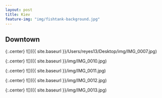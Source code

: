 ```yaml
---
layout: post
title: Kiev
feature-img: "img/fishtank-background.jpg"
---
```


## Downtown

{:.center}
![]({{ site.baseurl }}/Users/reyes13/Desktop/img/IMG_0007.jpg)

{:.center}
![]({{ site.baseurl }}/img/IMG_0010.jpg)

{:.center}
![]({{ site.baseurl }}/img/IMG_0011.jpg)

{:.center}
![]({{ site.baseurl }}/img/IMG_0012.jpg)

{:.center}
![]({{ site.baseurl }}/img/IMG_0013.jpg)
